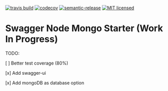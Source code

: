 [![travis build](https://img.shields.io/travis/jwright04/swagger-node-mongo.svg?style=flat-square)](https://travis-ci.org/jwright04/swagger-node-mongo/builds)
[![codecov](https://codecov.io/gh/jwright04/swagger-node-mongo/branch/master/graph/badge.svg)](https://codecov.io/gh/jwright04/swagger-node-mongo)
[![semantic-release](https://img.shields.io/badge/%20%20%F0%9F%93%A6%F0%9F%9A%80-semantic--release-e10079.svg?style=flat-square)](https://github.com/semantic-release/semantic-release)
[![MIT licensed](https://img.shields.io/badge/license-MIT-blue.svg)](https://en.wikipedia.org/wiki/MIT_License)

# Swagger Node Mongo Starter (Work In Progress)

TODO:

[ ] Better test coverage (80%)

[x] Add swagger-ui

[x] Add mongoDB as database option